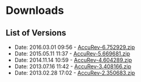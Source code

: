 # Downloads
 
## List of Versions
 
- Date: 2016.03.01 09:56 - [AccuRev-6.752929.zip](https://github.com/Build-Plugins/build-accurev/releases/download/6.752929/AccuRev-6.752929.zip)
- Date: 2015.05.11 11:37 - [AccuRev-5.669681.zip](https://github.com/Build-Plugins/build-accurev/releases/download/5.669681/AccuRev-5.669681.zip)
- Date: 2014.11.14 10:59 - [AccuRev-4.604289.zip](https://github.com/Build-Plugins/build-accurev/releases/download/4.604289/AccuRev-4.604289.zip)
- Date: 2013.07.16 11:42 - [AccuRev-3.408166.zip](https://github.com/Build-Plugins/build-accurev/releases/download/3.408166/AccuRev-3.408166.zip)
- Date: 2013.02.28 17:02 - [AccuRev-2.350683.zip](https://github.com/Build-Plugins/build-accurev/releases/download/2.350683/AccuRev-2.350683.zip)
